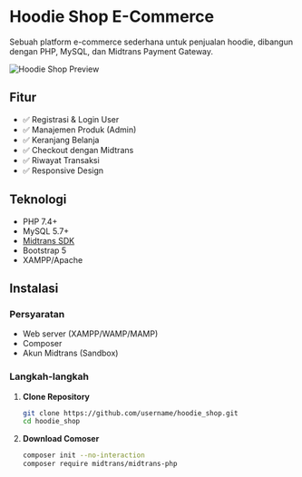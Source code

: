 # Hoodie Shop E-Commerce

Sebuah platform e-commerce sederhana untuk penjualan hoodie, dibangun dengan PHP, MySQL, dan Midtrans Payment Gateway.

![Hoodie Shop Preview](screenshots/preview.png) 

## Fitur

- ✅ Registrasi & Login User
- ✅ Manajemen Produk (Admin)
- ✅ Keranjang Belanja
- ✅ Checkout dengan Midtrans
- ✅ Riwayat Transaksi
- ✅ Responsive Design

## Teknologi

- PHP 7.4+
- MySQL 5.7+
- [Midtrans SDK](https://midtrans.com/)
- Bootstrap 5
- XAMPP/Apache

## Instalasi

### Persyaratan
- Web server (XAMPP/WAMP/MAMP)
- Composer
- Akun Midtrans (Sandbox)

### Langkah-langkah

1. **Clone Repository**
   ```bash
   git clone https://github.com/username/hoodie_shop.git
   cd hoodie_shop

2. **Download Comoser**
   ```bash
   composer init --no-interaction
   composer require midtrans/midtrans-php
